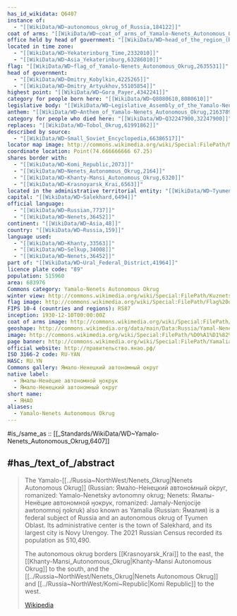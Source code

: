 ```yaml
---
has_id_wikidata: Q6407
instance of:
  - "[[WikiData/WD~autonomous_okrug_of_Russia,184122]]"
coat of arms: "[[WikiData/WD~coat_of_arms_of_Yamalo-Nenets_Autonomous_Okrug,733857]]"
office held by head of government: "[[WikiData/WD~head_of_the_region_(Russia),1540324]]"
located in time zone:
  - "[[WikiData/WD~Yekaterinburg_Time,2332010]]"
  - "[[WikiData/WD~Asia_Yekaterinburg,63286010]]"
flag: "[[WikiData/WD~flag_of_Yamalo-Nenets_Autonomous_Okrug,2635531]]"
head of government:
  - "[[WikiData/WD~Dmitry_Kobylkin,4225265]]"
  - "[[WikiData/WD~Dmitry_Artyukhov,55105854]]"
highest point: "[[WikiData/WD~Gora_Payer,4342241]]"
category for people born here: "[[WikiData/WD~Q8080610,8080610]]"
legislative body: "[[WikiData/WD~Legislative_Assembly_of_the_Yamalo-Nenets_Autonomous_Okrug,16652988]]"
anthem: "[[WikiData/WD~Anthem_of_Yamalo-Nenets_Autonomous_Okrug,21637897]]"
category for people who died here: "[[WikiData/WD~Q32247900,32247900]]"
replaces: "[[WikiData/WD~Tobol_Okrug,61991862]]"
described by source:
  - "[[WikiData/WD~Small_Soviet_Encyclopedia,66386517]]"
locator map image: http://commons.wikimedia.org/wiki/Special:FilePath/Map%20of%20Russia%20%282014%E2%80%932022%29%20-%20Yamalo-Nenets%20Autonomous%20Okrug.svg
coordinate location: Point(74.666666666 67.25)
shares border with:
  - "[[WikiData/WD~Komi_Republic,2073]]"
  - "[[WikiData/WD~Nenets_Autonomous_Okrug,2164]]"
  - "[[WikiData/WD~Khanty-Mansi_Autonomous_Okrug,6320]]"
  - "[[WikiData/WD~Krasnoyarsk_Krai,6563]]"
located in the administrative territorial entity: "[[WikiData/WD~Tyumen_Oblast,5824]]"
capital: "[[WikiData/WD~Salekhard,6494]]"
official language:
  - "[[WikiData/WD~Russian,7737]]"
  - "[[WikiData/WD~Nenets,36452]]"
continent: "[[WikiData/WD~Asia,48]]"
country: "[[WikiData/WD~Russia,159]]"
language used:
  - "[[WikiData/WD~Khanty,33563]]"
  - "[[WikiData/WD~Selkup,34008]]"
  - "[[WikiData/WD~Nenets,36452]]"
part of: "[[WikiData/WD~Ural_Federal_District,41964]]"
licence plate code: "89"
population: 515960
area: 683976
Commons category: Yamalo-Nenets Autonomous Okrug
winter view: http://commons.wikimedia.org/wiki/Special:FilePath/Kuznetsk%20Alatau%203.jpg
flag image: http://commons.wikimedia.org/wiki/Special:FilePath/Flag%20of%20Yamal-Nenets%20Autonomous%20District.svg
FIPS 10-4 (countries and regions): RS87
inception: 1930-12-10T00:00:00Z
coat of arms image: http://commons.wikimedia.org/wiki/Special:FilePath/Coat%20of%20Arms%20of%20Yamal%20Nenetsia.svg
geoshape: http://commons.wikimedia.org/data/main/Data:Russia/Yamal-Nenets.map
image: http://commons.wikimedia.org/wiki/Special:FilePath/%D0%A1%D1%82%D0%BE%D0%B9%D0%B1%D0%B8%D1%89%D0%B5%20%D0%BD%D0%B5%D0%BD%D1%86%D0%B5%D0%B2.jpg
page banner: http://commons.wikimedia.org/wiki/Special:FilePath/Yamalia%20banner%20Pohiyaha%20River.jpg
official website: http://правительство.янао.рф/
ISO 3166-2 code: RU-YAN
HASC: RU.YN
Commons gallery: Ямало-Ненецкий автономный округ
native label:
  - Ямалы-Ненёцие автономной ӈокрук
  - Ямало-Ненецкий автономный округ
short name:
  - ЯНАО
aliases:
  - Yamalo-Nenets Autonomous Okrug
---
```


#is_/same_as :: [[_Standards/WikiData/WD~Yamalo-Nenets_Autonomous_Okrug,6407]] 

## #has_/text_of_/abstract 

> The Yamalo-[[../Russia~NorthWest/Nenets_Okrug|Nenets Autonomous Okrug]] (Russian: Яма́ло-Не́нецкий автоно́мный о́круг, 
> romanized: Yamalo-Nenetsky avtonomny okrug; Nenets: Ямалы-Ненёцие автономной ӈокрук, 
> romanized: Jamaly-Nenjocije awtonomnoj ŋokruk) also known as Yamalia (Russian: Ямалия) 
> is a federal subject of Russia and an autonomous okrug of Tyumen Oblast. 
> Its administrative center is the town of Salekhard, and its largest city is Novy Urengoy. 
> The 2021 Russian Census recorded its population as 510,490.
>
> The autonomous okrug borders [[Krasnoyarsk_Krai]] to the east, the [[Khanty-Mansi_Autonomous_Okrug|Khanty-Mansi Autonomous Okrug]] to the south, and the [[../Russia~NorthWest/Nenets_Okrug|Nenets Autonomous Okrug]] and [[../Russia~NorthWest/Komi~Republic|Komi Republic]] to the west.
>
> [Wikipedia](https://en.wikipedia.org/wiki/Yamalo-Nenets%20Autonomous%20Okrug) 

